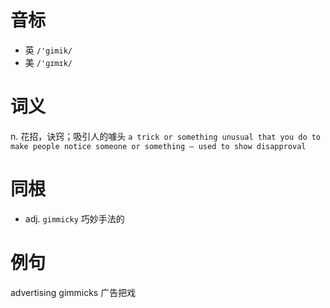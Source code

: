 # 音标

- 英 `/'gimik/`
- 美 `/'ɡɪmɪk/`

# 词义

n. 花招，诀窍；吸引人的噱头
`a trick or something unusual that you do to make people notice someone or something – used to show disapproval`

# 同根

- adj. `gimmicky` 巧妙手法的

# 例句

advertising gimmicks
广告把戏


